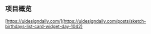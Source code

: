## 项目概览

[https://uidesigndaily.com/](https://uidesigndaily.com/posts/sketch-birthdays-list-card-widget-day-1042)
